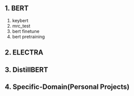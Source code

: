 ## 1. BERT
1. keybert
2. mrc_test
3. bert finetune
4. bert pretraining

## 2. ELECTRA

## 3. DistillBERT
## 4. Specific-Domain(Personal Projects)
